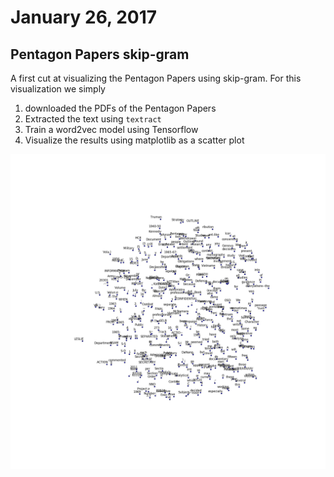 # January 26, 2017

## Pentagon Papers skip-gram

A first cut at visualizing the Pentagon Papers using skip-gram. For this visualization we simply

1. downloaded the PDFs of the Pentagon Papers
2. Extracted the text using `textract`
3. Train a word2vec model using Tensorflow
4. Visualize the results using matplotlib as a scatter plot

![Pentagon Papers: a first attempt](/pentagon-papers/7aba5.png)
